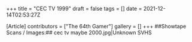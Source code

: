 +++
title = "CEC TV 1999"
draft = false
tags = []
date = 2021-12-14T02:53:27Z

[Article]
contributors = ["The 64th Gamer"]
gallery = []
+++
##Showtape Scans / Images:##
<gallery>
cec tv maybe 2000.jpg|Unknown SVHS
</gallery>